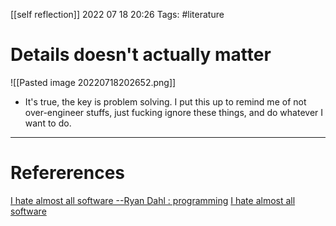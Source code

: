 [[self reflection]]
2022 07 18 20:26
Tags: #literature 
# Details doesn't actually matter
![[Pasted image 20220718202652.png]]
- It's true, the key is problem solving. I put this up to remind me of not over-engineer stuffs, just fucking ignore these things, and do whatever I want to do.

 


--- 
# Refererences 
[I hate almost all software --Ryan Dahl : programming](https://www.reddit.com/r/programming/comments/kwhif/i_hate_almost_all_software_ryan_dahl/)
[I hate almost all software](https://tinyclouds.org/rant)